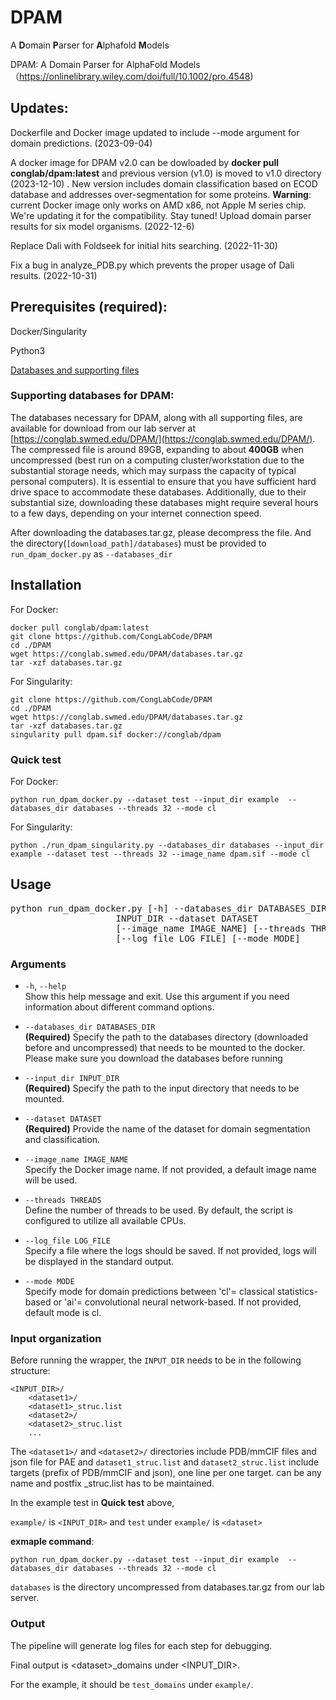 # DPAM
A **D**omain **P**arser for **A**lphafold **M**odels 

DPAM: A Domain Parser for AlphaFold Models （https://onlinelibrary.wiley.com/doi/full/10.1002/pro.4548)

## Updates:
Dockerfile and Docker image updated to include --mode argument for domain predictions. (2023-09-04)

A docker image for DPAM v2.0 can be dowloaded by **docker pull conglab/dpam:latest** and previous version (v1.0) is moved to v1.0 directory (2023-12-10) . New version includes domain classification based on ECOD database and addresses over-segmentation for some proteins. **Warning**: current Docker image only works on AMD x86, not Apple M series chip. We're updating it for the compatibility. Stay tuned!
Upload domain parser results for six model organisms.  (2022-12-6)

Replace Dali with Foldseek for initial hits searching. (2022-11-30)

Fix a bug in analyze_PDB.py which prevents the proper usage of Dali results. (2022-10-31)
## Prerequisites (required): 
Docker/Singularity

Python3

[Databases and supporting files](https://conglab.swmed.edu/DPAM/databases.tar.gz)

### Supporting databases for DPAM:

The databases necessary for DPAM, along with all supporting files, are available for download from our lab server at [https://conglab.swmed.edu/DPAM/](https://conglab.swmed.edu/DPAM/). The compressed file is around 89GB, expanding to about **400GB** when uncompressed (best run on a computing cluster/workstation due to the substantial storage needs, which may surpass the capacity of typical personal computers). It is essential to ensure that you have sufficient hard drive space to accommodate these databases. Additionally, due to their substantial size, downloading these databases might require several hours to a few days, depending on your internet connection speed.

After downloading the databases.tar.gz, please decompress the file. And the directory(`[download_path]/databases`) must be provided to `run_dpam_docker.py` as `--databases_dir`
    
## Installation
For Docker:
    
    docker pull conglab/dpam:latest
    git clone https://github.com/CongLabCode/DPAM
    cd ./DPAM
    wget https://conglab.swmed.edu/DPAM/databases.tar.gz
    tar -xzf databases.tar.gz

For Singularity:

    git clone https://github.com/CongLabCode/DPAM
    cd ./DPAM
    wget https://conglab.swmed.edu/DPAM/databases.tar.gz
    tar -xzf databases.tar.gz
    singularity pull dpam.sif docker://conglab/dpam
    
    
    

### Quick test
For Docker:

    python run_dpam_docker.py --dataset test --input_dir example  --databases_dir databases --threads 32 --mode cl

For Singularity:

    python ./run_dpam_singularity.py --databases_dir databases --input_dir example --dataset test --threads 32 --image_name dpam.sif --mode cl

## Usage
<pre>python run_dpam_docker.py [-h] --databases_dir DATABASES_DIR --input_dir
                    INPUT_DIR --dataset DATASET
                    [--image_name IMAGE_NAME] [--threads THREADS]
                    [--log_file LOG_FILE] [--mode MODE]</pre>

### Arguments

- `-h`, `--help`  
  Show this help message and exit. Use this argument if you need information about different command options.

- `--databases_dir DATABASES_DIR`  
  **(Required)** Specify the path to the databases directory (downloaded before and uncompressed) that needs to be mounted to the docker. Please make sure you download the databases before running

- `--input_dir INPUT_DIR`  
  **(Required)** Specify the path to the input directory that needs to be mounted.

- `--dataset DATASET`  
  **(Required)** Provide the name of the dataset for domain segmentation and classification.

- `--image_name IMAGE_NAME`  
  Specify the Docker image name. If not provided, a default image name will be used.

- `--threads THREADS`  
  Define the number of threads to be used. By default, the script is configured to utilize all available CPUs.

- `--log_file LOG_FILE`  
  Specify a file where the logs should be saved. If not provided, logs will be displayed in the standard output.

- `--mode MODE`  
  Specify mode for domain predictions between 'cl'= classical statistics-based or 'ai'= convolutional neural network-based. If not provided, default mode is cl.

### Input organization

Before running the wrapper, the `INPUT_DIR` needs to be in the following structure:
    
    <INPUT_DIR>/
        <dataset1>/
        <dataset1>_struc.list
        <dataset2>/
        <dataset2>_struc.list
        ...


The `<dataset1>/` and `<dataset2>/` directories include PDB/mmCIF files and json file for PAE and `dataset1_struc.list` and `dataset2_struc.list` include targets (prefix of PDB/mmCIF and json), one line per one target. <dataset> can be any name and postfix _struc.list has to be maintained. 

In the example test in **Quick test** above, 

`example/` is `<INPUT_DIR>` and `test` under `example/` is `<dataset>`

**exmaple command**:

`python run_dpam_docker.py --dataset test --input_dir example  --databases_dir databases --threads 32 --mode cl`

`databases` is the directory uncompressed from databases.tar.gz from our lab server. 

### Output
The pipeline will generate log files for each step for debugging. 

Final output is \<dataset\>_domains under <INPUT_DIR>. 

For the example, it should be `test_domains` under `example/`. 

